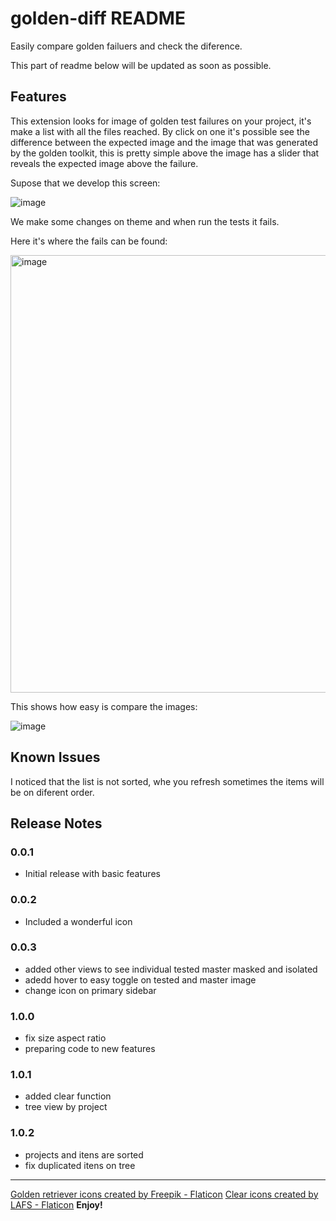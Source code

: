# golden-diff README

Easily compare golden failuers and check the diference.


This part of readme below will be updated as soon as possible.
## Features

This extension looks for image of golden test failures on your project, it's make a list with all the files reached.
By click on one it's possible see the difference between the expected image and the image that was generated by the golden toolkit,
this is pretty simple above the image has a slider that reveals the expected image above the failure.

Supose that we develop this screen:

![image](https://user-images.githubusercontent.com/46649531/236210509-4a09e477-be94-4842-9daa-c1d5e2978f22.png)


We make some changes on theme and when run the tests it fails.




Here it's where the fails can be found:

<img width="700" alt="image" src="https://user-images.githubusercontent.com/46649531/236210392-023905e1-4b28-4021-a8aa-6c9079792279.png">


This shows how easy is compare the images:

![image](https://user-images.githubusercontent.com/46649531/236210692-c65e8ee1-9542-443e-8013-1d51530f7026.gif)


## Known Issues

I noticed that the list is not sorted, whe  you refresh sometimes the items will be on diferent order.

## Release Notes
### 0.0.1
* Initial release with basic features
### 0.0.2
* Included a wonderful icon
### 0.0.3

* added other views to see individual tested master masked and isolated
* adedd hover to easy toggle on tested and master image
* change icon on primary sidebar
### 1.0.0
* fix size aspect ratio
* preparing code to new features
### 1.0.1
* added clear function
* tree view by project
### 1.0.2
* projects and itens are sorted
* fix duplicated itens on tree




---
<a href="https://www.flaticon.com/free-icons/golden-retriever" title="golden retriever icons">Golden retriever icons created by Freepik - Flaticon</a>
<a href="https://www.flaticon.com/free-icons/clear" title="clear icons">Clear icons created by LAFS - Flaticon</a>
**Enjoy!**

